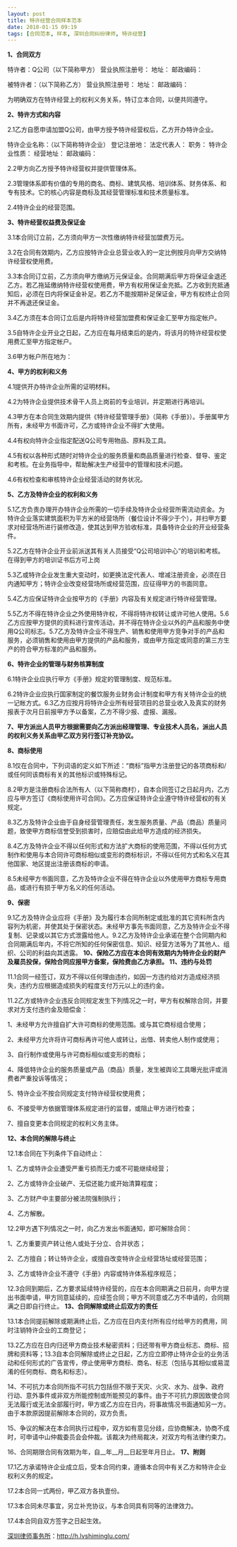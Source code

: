 ```yaml
---
layout: post
title: 特许经营合同样本范本
date: 2010-01-15 09:19
tags: [合同范本, 样本, 深圳合同纠纷律师, 特许经营]
---
```

<strong>1、合同双方</strong>

特许者：Q公司（以下简称甲方）
营业执照注册号：
地址：
邮政编码：

被特许者：（以下简称乙方）
营业执照注册号：
地址：
邮政编码：

为明确双方在特许经营上的权利义务关系，特订立本合同，以便共同遵守。

<strong>2、特许方式和内容</strong>

2.1乙方自愿申请加盟Q公司，由甲方授予特许经营权后，乙方开办特许企业。

特许企业名称：（以下简称特许企业）
登记注册地：
法定代表人：
职务：
特许企业性质：
经营地址：
邮政编码：

2.2甲方向乙方授予特许经营权并提供管理体系。

2.3管理体系即有价值的专用的商名、商标、建筑风格、培训体系、财务体系、和专有技术。它的核心内容是商标及其经营管理标准和技术质量标准。

2.4特许企业的经营范围。

<strong>3、特许经营权益费及保证金</strong>

3.1本合同订立前，乙方须向甲方一次性缴纳特许经营加盟费万元。

3.2在合同有效期内，乙方应按特许企业总营业收入的一定比例按月向甲方交纳特许经营权使用费。

3.3本合同订立前，乙方须向甲方缴纳万元保证金。合同期满后甲方将保证金退还乙方。若乙拖延缴纳特许经营权使用费，甲方有权用保证金充抵。乙方收到充抵通知后，必须在日内将保证金补足。若乙方不能按期补足保证金，甲方有权终止合同并不再退还保证金。

3.4乙方须在本合同订立后是内将特许经营加盟费和保证金汇至甲方指定帐户。

3.5自特许企业开业之日起，乙方应在每月结束后的是内，将该月的特许经营权使用费汇至甲方指定帐户。

3.6甲方帐户所在地为：

<strong>4、甲方的权利和义务</strong>

4.1提供开办特许企业所需的证明材料。

4.2为特许企业提供技术骨干人员上岗前的专业培训，并定期进行再培训。

4.3甲方在本合同生效期内提供《特许经营管理手册》（简称《手册》）。手册属甲方所有，未经甲方书面许可，乙方或特许企业不得扩大使用。

4.4有权向特许企业指定配送Q公司专用物品、原料及工具。

4.5有权以各种形式随时对特许企业的服务质量和商品质量进行检查、督导、鉴定和考核。在业务指导中，帮助解决生产经营中的管理和技术问题。

4.6有权检查和审核特许企业经营活动的财务状况。

<strong>5、乙方及特许企业的权利和义务</strong>

5.1乙方负责办理开办特许企业所需的一切手续及特许企业经营所需流动资金。为特许企业落实建筑面积为平方米的经营场所（餐位设计不得少于个），并扫甲方要求对经营场所进行装修改造，使其达到甲方验收标准，具备特许企业的开业经营条件。

5.2乙方在特许企业开业前派送其有关人员接受“Q公司培训中心”的培训和考核。在得到甲方的培训证书后方可上岗

5.3乙或特许企业发生重大变动时，如更换法定代表人、增减注册资金，必须在日内通知甲方；特许企业改变经营场所或经营范围，应征得甲方的书面同意。

5.4乙方应保证特许企业按甲方的《手册》内容及有关规定进行特许经营管理。

5.5乙方不得在特许企业之外使用特许权，不得将特许权转让或许可他人使用。5.6乙方应按甲方提供的资料进行宣传活动，并不得在特许企业以外的产品和服务中使用Q公司标志。5.7乙方及特许企业不得生产、销售和使用甲方竞争对手的产品和服务，必须销售和使用由甲方提供的产品和服务，或由甲方指定或同意的第三方生产的符合甲方标准的产品和服务。

<strong>6、特许企业的管理与财务核算制度</strong>

6.1特许企业应执行甲方《手册》规定的管理制度、规范标准。

6.2特许企业应执行国家制定的餐饮服务业财务会计制度和甲方有关特许企业的统一记帐方式。6.3乙方应按月将特许企业所有经营项目的总营业收入及真实的财务报表于次月日前报甲方予以备案，乙方不得少报、虚报、漏报。

<strong>7、甲方派出人员甲方根据需要向乙方派出经理管理、专业技术人员名，派出人员的权利义务关系由甲乙双方另行签订补充协议。</strong>

<strong>8、商标使用</strong>

8.1仅在合同中，下列词语的定义如下所述：“商标”指甲方注册登记的各项商标和/或任何同该商标有关的其他标识或特殊标记。

8.2甲方是注册商标合法所有人（以下简称商村），自本合同签订之日起月内，乙方应与甲方签订《商标使用许可合同》。乙方应保证特许企业遵守特许经营权的有关规定。

8.3乙方及特许企业由于自身经营管理责任，发生服务质量、产品（商品）质量问题，致使甲方商标信誉受到损害时，应赔偿由此给甲方造成的经济损失。

8.4乙方及特许企业不得以任何形式和方法扩大商标的使用范围，不得以任何方式制作和使用与本合同许可商标相似或变形的商标标识，不得以任何方式和名义在其他国家、地区提出注册该商标的申请。

8.5未经甲方书面同意，乙方及特许企业不得在特许企业以外使用甲方商标专用商品，或进行有损于甲方名义的任何活动。

<strong>9、保密</strong>

9.1乙方及特许企业应将《手册》及为履行本合同所制定或批准的其它资料所含内容列为机密，并使其处于保密状态。未经甲方事先书面同意，乙方及特许企业不得复制、记录或以其它方式泄露给他人。9.2乙方及特许企业承诺在整个合同期内和合同期满后年内，不将它所知的任何保密信息、知识、经营方法等为了其他人、组织、公司的利益向其透露。
<strong>
10、保险乙方应在本合同有效期内为特许企业的财产及雇员投保，保险合同应报甲方备案，保险费由乙方承担。 </strong>
<strong>
11、违约与处罚</strong>

11.1合同一经签订，双方不得以任何理由违约，如因一方违约给对方造成经济损失，违约方应根据造成损失的程度支付万元以上的违约金。

11.2乙方或特许企业违反合同规定发生下列情况之一时，甲方有权解除合同，并要求对方支付违约金及赔偿金：

1、未经甲方允许擅自扩大许可商标的使用范围。或与其它商标组合使用；

2、未经甲方允许将许可商标再许可他人或转让，出借、转卖他人制作或使用；

3、自行制作或使用与许可商标相似或变形的商标；

4、降低特许企业的服务质量或产品（商品）质量，发生被舆论工具曝光批评或消费者严重投诉等情况；

5、特许企业不按合同规定支付特许经营权使用费；

6、不接受甲方依据管理体系规定进行的监督，或阻止甲方进行检查；

7、擅自变更本合同规定的权利义务主体。

<strong>12、本合同的解除与终止</strong>

12.1本合同在下列条件下自动终止：

1、乙方或特许企业遭受严重亏损而无力或不可能继续经营；

2、乙方或特许企业破产、无偿还能力或开始清算程度；

3、乙方财产中主要部分被法院强制执行；

4、乙方解散。

12.2甲方遇下列情况之一时，向乙方发出书面通知，即可解除合同：

1、乙方重要资产转让他人或处于分立、合并状态；

2、乙方擅自；转让特许企业，或擅自改变特许企业经营场址或经营范围；

3、乙方或特许企业不遵守《手册》内容或特许体系程序规范；

12.3合同到期后，乙方要求延续特许经营的，应在本合同期满之日前月，向甲方提出书面申请，甲方同意延续的，应续签合同；甲方不同意或乙方不申请的，合同期满之日即自行终止。
<strong>
13、合同解除或终止后双方的责任</strong>

13.1本合同提前解除或期满终止后，乙方应在日内支付所有应付给甲方的费用，同时注销特许企业的工商登记；

13.2乙方应在日内归还甲方商业技术秘密资料；归还带有甲方商业标志、商标、招牌和资料等；13.3自本合同解除或终止之日起，乙方应立即停止特许企业的业务活动和任何形式的广告宣传，停止使用甲方商标、商名、标志（包括与其相似或易混淆的任何商标、商名和标志）。

14、不可抗力本合同所指不可抗力包括但不限于天灾、火灾、水为、战争、政府行动、意外事件或非双方所能控制或所能预见的事件。由于不可抗力原因致使合同无法履行或无法全部履行时，甲方或乙方应在日内，将事故情况书面通知另一方。由于本款原因提前解除本合同的，双方负责。

15、争议的解决在本合同执行过程中，双方如有意见分歧，应协商解决，协商不成时，可申请中山仲裁委员会会仲裁。该裁决为终局裁决，对双方均有法律约束力。

16、合同期限合同有效期为年，自__年__月__日起至年月日止。
<strong>
17、附则</strong>

17.1乙方承诺特许企业成立后，受本合同约束，遵循本合同中有关乙方和特许企业权利义务的规定。

17.2本合同一式两份，甲乙双方各执壹份。

17.3本合同未尽事宜，另立补充协议，与本合同具有同等的法律效力。

17.4本合同自双方签字之日起生效。


<a href="http://h.lvshiminglu.com/">深圳律师事务所</a>：<a href="http://h.lvshiminglu.com/">http://h.lvshiminglu.com/</a>

